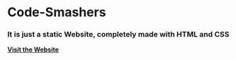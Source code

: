 # Code-Smashers

### It is just a static Website, completely made with HTML and CSS

**[Visit the Website](https://codesmashers.netlify.app/)**
